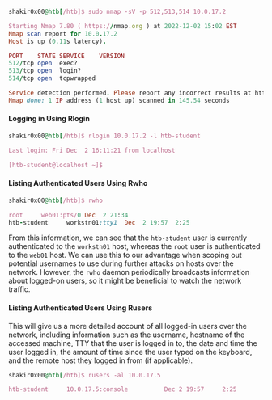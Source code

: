 ```rb
shakir0x00@htb[/htb]$ sudo nmap -sV -p 512,513,514 10.0.17.2

Starting Nmap 7.80 ( https://nmap.org ) at 2022-12-02 15:02 EST
Nmap scan report for 10.0.17.2
Host is up (0.11s latency).

PORT    STATE SERVICE    VERSION
512/tcp open  exec?
513/tcp open  login?
514/tcp open  tcpwrapped

Service detection performed. Please report any incorrect results at https://nmap.org/submit/ .
Nmap done: 1 IP address (1 host up) scanned in 145.54 seconds
```

#### Logging in Using Rlogin

```rb
shakir0x00@htb[/htb]$ rlogin 10.0.17.2 -l htb-student

Last login: Fri Dec  2 16:11:21 from localhost

[htb-student@localhost ~]$
```

#### Listing Authenticated Users Using Rwho

```rb
shakir0x00@htb[/htb]$ rwho

root     web01:pts/0 Dec  2 21:34
htb-student     workstn01:tty1  Dec  2 19:57  2:25       
```
From this information, we can see that the `htb-student` user is currently authenticated to the `workstn01` host, whereas the `root` user is authenticated to the `web01` host. We can use this to our advantage when scoping out potential usernames to use during further attacks on hosts over the network. However, the `rwho` daemon periodically broadcasts information about logged-on users, so it might be beneficial to watch the network traffic.

#### Listing Authenticated Users Using Rusers

This will give us a more detailed account of all logged-in users over the network, including information such as the username, hostname of the accessed machine, TTY that the user is logged in to, the date and time the user logged in, the amount of time since the user typed on the keyboard, and the remote host they logged in from (if applicable).

```rb
shakir0x00@htb[/htb]$ rusers -al 10.0.17.5

htb-student     10.0.17.5:console          Dec 2 19:57     2:25
```
